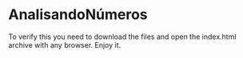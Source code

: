 # AnalisandoNúmeros
To verify this you need to download the files and open the index.html archive with any browser.
Enjoy it.
